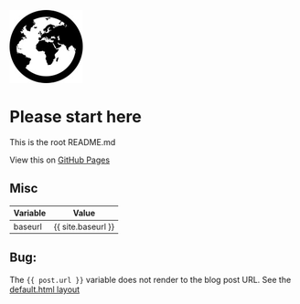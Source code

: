 ![](./assets/img/globe.jpg)
# Please start here

This is the root README.md

View this on [GitHub Pages](https://tomcam.github.io/foo/)

## Misc

  
| Variable | Value |
| --- | --- |
| baseurl | {{ site.baseurl }} |
  


## Bug:

The `{{ post.url }}` variable does not render to the blog post URL. See the [default.html layout](https://github.com/tomcam/foo/blob/master/docs/_layouts/default.html)
